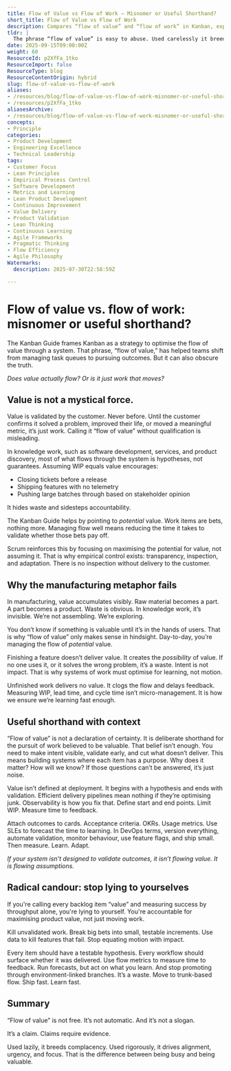 ```yaml
---
title: Flow of Value vs Flow of Work – Misnomer or Useful Shorthand?
short_title: Flow of Value vs Flow of Work
description: Compares “flow of value” and “flow of work” in Kanban, explaining why only validated outcomes count as value and stressing the need for evidence, feedback, and learning.
tldr: |
  The phrase “flow of value” is easy to abuse. Used carelessly it breeds complacency and hides waste. Used thoughtfully – with explicit definitions of work, disciplined WIP limits, and a relentless focus on measuring outcomes – it can remind us why we’re here: to deliver what stakeholders need, when they need it, as predictably as possible. That’s not just semantics; it’s the difference between a busy team and a valuable one.
date: 2025-09-15T09:00:00Z
weight: 60
ResourceId: p2XfFa_1tko
ResourceImport: false
ResourceType: blog
ResourceContentOrigin: hybrid
slug: flow-of-value-vs-flow-of-work
aliases:
- /resources/blog/flow-of-value-vs-flow-of-work-misnomer-or-useful-shorthand
- /resources/p2XfFa_1tko
aliasesArchive:
- /resources/blog/flow-of-value-vs-flow-of-work-misnomer-or-useful-shorthand
concepts:
- Principle
categories:
- Product Development
- Engineering Excellence
- Technical Leadership
tags:
- Customer Focus
- Lean Principles
- Empirical Process Control
- Software Development
- Metrics and Learning
- Lean Product Development
- Continuous Improvement
- Value Delivery
- Product Validation
- Lean Thinking
- Continuous Learning
- Agile Frameworks
- Pragmatic Thinking
- Flow Efficiency
- Agile Philosophy
Watermarks:
  description: 2025-07-30T22:58:59Z

---
```

# Flow of value vs. flow of work: misnomer or useful shorthand?

The Kanban Guide frames Kanban as a strategy to optimise the flow of value through a system. That phrase, “flow of value,” has helped teams shift from managing task queues to pursuing outcomes. But it can also obscure the truth.

_Does value actually flow? Or is it just work that moves?_

## Value is not a mystical force.

Value is validated by the customer. Never before. Until the customer confirms it solved a problem, improved their life, or moved a meaningful metric, it’s just work. Calling it “flow of value” without qualification is misleading.

In knowledge work, such as software development, services, and product discovery, most of what flows through the system is hypotheses, not guarantees. Assuming WIP equals value encourages:

- Closing tickets before a release
- Shipping features with no telemetry
- Pushing large batches through based on stakeholder opinion

It hides waste and sidesteps accountability.

The Kanban Guide helps by pointing to _potential_ value. Work items are bets, nothing more. Managing flow well means reducing the time it takes to validate whether those bets pay off.

Scrum reinforces this by focusing on maximising the potential for value, not assuming it. That is why empirical control exists: transparency, inspection, and adaptation. There is no inspection without delivery to the customer.

## Why the manufacturing metaphor fails

In manufacturing, value accumulates visibly. Raw material becomes a part. A part becomes a product. Waste is obvious. In knowledge work, it’s invisible. We’re not assembling. We’re exploring.

You don’t know if something is valuable until it’s in the hands of users. That is why “flow of value” only makes sense in hindsight. Day-to-day, you’re managing the flow of _potential_ value.

Finishing a feature doesn’t deliver value. It creates the _possibility_ of value. If no one uses it, or it solves the wrong problem, it’s a waste. Intent is not impact. That is why systems of work must optimise for learning, not motion.

Unfinished work delivers no value. It clogs the flow and delays feedback. Measuring WIP, lead time, and cycle time isn’t micro-management. It is how we ensure we’re learning fast enough.

## Useful shorthand with context

“Flow of value” is not a declaration of certainty. It is deliberate shorthand for the pursuit of work believed to be valuable. That belief isn’t enough. You need to make intent visible, validate early, and cut what doesn’t deliver. This means building systems where each item has a purpose. Why does it matter? How will we know? If those questions can’t be answered, it’s just noise.

Value isn’t defined at deployment. It begins with a hypothesis and ends with validation. Efficient delivery pipelines mean nothing if they’re optimising junk. Observability is how you fix that. Define start and end points. Limit WIP. Measure time to feedback.

Attach outcomes to cards. Acceptance criteria. OKRs. Usage metrics. Use SLEs to forecast the time to learning. In DevOps terms, version everything, automate validation, monitor behaviour, use feature flags, and ship small. Then measure. Learn. Adapt.

_If your system isn’t designed to validate outcomes, it isn’t flowing value. It is flowing assumptions._

## Radical candour: stop lying to yourselves

If you're calling every backlog item “value” and measuring success by throughput alone, you're lying to yourself. You're accountable for maximising product value, not just moving work.

Kill unvalidated work. Break big bets into small, testable increments. Use data to kill features that fail. Stop equating motion with impact.

Every item should have a testable hypothesis. Every workflow should surface whether it was delivered. Use flow metrics to measure time to feedback. Run forecasts, but act on what you learn. And stop promoting through environment-linked branches. It’s a waste. Move to trunk-based flow. Ship fast. Learn fast.

## Summary

“Flow of value” is not free. It’s not automatic. And it’s not a slogan.

It’s a claim. Claims require evidence.

Used lazily, it breeds complacency. Used rigorously, it drives alignment, urgency, and focus. That is the difference between being busy and being valuable.

